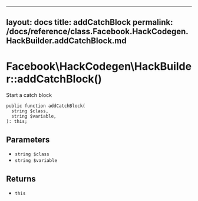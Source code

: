
***

layout: docs
title: addCatchBlock
permalink: /docs/reference/class.Facebook.HackCodegen.HackBuilder.addCatchBlock.md
---







# Facebook\\HackCodegen\\HackBuilder::addCatchBlock()




Start a catch block




``` Hack
public function addCatchBlock(
  string $class,
  string $variable,
): this;
```




## Parameters




- ` string $class `
- ` string $variable `




## Returns




+ ` this `